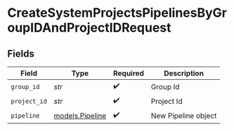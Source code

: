 # CreateSystemProjectsPipelinesByGroupIDAndProjectIDRequest


## Fields

| Field                                    | Type                                     | Required                                 | Description                              |
| ---------------------------------------- | ---------------------------------------- | ---------------------------------------- | ---------------------------------------- |
| `group_id`                               | *str*                                    | :heavy_check_mark:                       | Group Id                                 |
| `project_id`                             | *str*                                    | :heavy_check_mark:                       | Project Id                               |
| `pipeline`                               | [models.Pipeline](../models/pipeline.md) | :heavy_check_mark:                       | New Pipeline object                      |